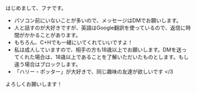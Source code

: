 はじめまして、フナです。

*   パソコン前にいないことが多いので、メッセージはDMでお願いします。
*   人と話すのが大好きですが、英語はGoogle翻訳を使っているので、返信に時間がかかることがあります。
*   もちろん、C+Hでも一緒にいてくれていいですよ！
*   私は成人していますので、相手の方も18歳以上でお願いします。DMを送ってくれた場合は、18歳以上であることを了解いただいたものとします。もし違う場合はブロックします。
*   「ハリー・ポッター」が大好きで、同じ趣味の友達が欲しいです </3

よろしくお願いします！
